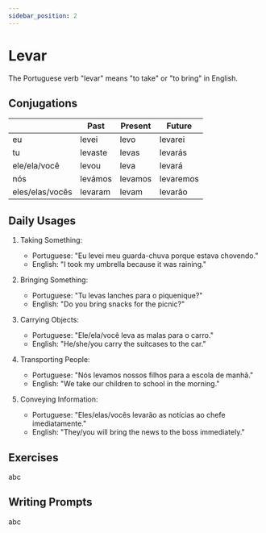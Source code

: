 ```yaml
---
sidebar_position: 2
---
```


# Levar

The Portuguese verb "levar" means "to take" or "to bring" in English.

## Conjugations

|                 | Past    | Present | Future    |
| --------------- | ------- | ------- | --------- |
| eu              | levei   | levo    | levarei   |
| tu              | levaste | levas   | levarás   |
| ele/ela/você    | levou   | leva    | levará    |
| nós             | levámos | levamos | levaremos |
| eles/elas/vocês | levaram | levam   | levarão   |

## Daily Usages

1. Taking Something:

   - Portuguese: "Eu levei meu guarda-chuva porque estava chovendo."
   - English: "I took my umbrella because it was raining."

2. Bringing Something:

   - Portuguese: "Tu levas lanches para o piquenique?"
   - English: "Do you bring snacks for the picnic?"

3. Carrying Objects:

   - Portuguese: "Ele/ela/você leva as malas para o carro."
   - English: "He/she/you carry the suitcases to the car."

4. Transporting People:

   - Portuguese: "Nós levamos nossos filhos para a escola de manhã."
   - English: "We take our children to school in the morning."

5. Conveying Information:

   - Portuguese: "Eles/elas/vocês levarão as notícias ao chefe imediatamente."
   - English: "They/you will bring the news to the boss immediately."

## Exercises

abc

## Writing Prompts

abc
